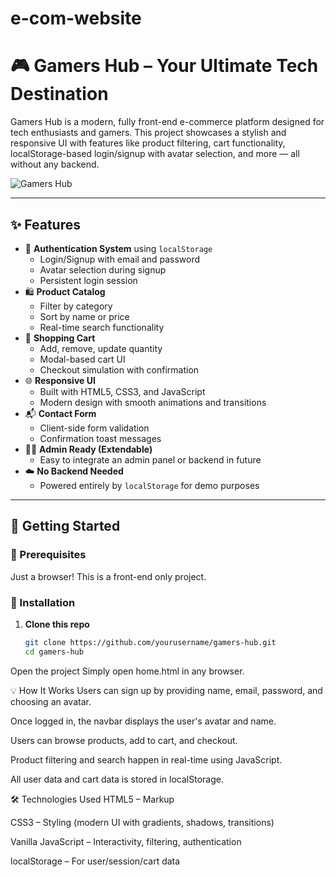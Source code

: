 # e-com-website
# 🎮 Gamers Hub – Your Ultimate Tech Destination

Gamers Hub is a modern, fully front-end e-commerce platform designed for tech enthusiasts and gamers. This project showcases a stylish and responsive UI with features like product filtering, cart functionality, localStorage-based login/signup with avatar selection, and more — all without any backend.

![Gamers Hub ]([https://your-screenshot-url.com](https://ecomgamershub.netlify.app/)) 

---

## ✨ Features

- 🔐 **Authentication System** using `localStorage`
  - Login/Signup with email and password
  - Avatar selection during signup
  - Persistent login session
- 🛍️ **Product Catalog**
  - Filter by category
  - Sort by name or price
  - Real-time search functionality
- 🛒 **Shopping Cart**
  - Add, remove, update quantity
  - Modal-based cart UI
  - Checkout simulation with confirmation
- 🌐 **Responsive UI**
  - Built with HTML5, CSS3, and JavaScript
  - Modern design with smooth animations and transitions
- 📬 **Contact Form**
  - Client-side form validation
  - Confirmation toast messages
- 🧑‍💻 **Admin Ready (Extendable)**
  - Easy to integrate an admin panel or backend in future
- ☁️ **No Backend Needed**
  - Powered entirely by `localStorage` for demo purposes

---

## 🚀 Getting Started

### 🔧 Prerequisites
Just a browser! This is a front-end only project.

### 📁 Installation

1. **Clone this repo**
   ```bash
   git clone https://github.com/yourusername/gamers-hub.git
   cd gamers-hub
Open the project
Simply open home.html in any browser.

💡 How It Works
Users can sign up by providing name, email, password, and choosing an avatar.

Once logged in, the navbar displays the user's avatar and name.

Users can browse products, add to cart, and checkout.

Product filtering and search happen in real-time using JavaScript.

All user data and cart data is stored in localStorage.

🛠️ Technologies Used
HTML5 – Markup

CSS3 – Styling (modern UI with gradients, shadows, transitions)

Vanilla JavaScript – Interactivity, filtering, authentication

localStorage – For user/session/cart data
